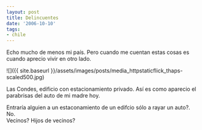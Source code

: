 ```yaml
---
layout: post
title: Delincuentes
date: '2006-10-10'
tags:
- chile
---
```


Echo mucho de menos mi país. Pero cuando me cuentan estas cosas es cuando aprecio vivir en otro lado.

 ![]({{ site.baseurl }}/assets/images/posts/media_httpstaticflick_thaps-scaled500.jpg)

Las Condes, edificio con estacionamiento privado. Así es como aparecio el parabrisas del auto de mi madre hoy.

Entraría alguien a un estaconamiento de un edifcio sólo a rayar un auto?. No.  
Vecinos? Hijos de vecinos?

